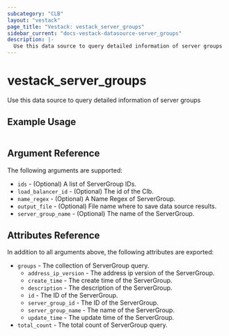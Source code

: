 ```yaml
---
subcategory: "CLB"
layout: "vestack"
page_title: "Vestack: vestack_server_groups"
sidebar_current: "docs-vestack-datasource-server_groups"
description: |-
  Use this data source to query detailed information of server groups
---
```

# vestack_server_groups
Use this data source to query detailed information of server groups
## Example Usage
```hcl

```
## Argument Reference
The following arguments are supported:
* `ids` - (Optional) A list of ServerGroup IDs.
* `load_balancer_id` - (Optional) The id of the Clb.
* `name_regex` - (Optional) A Name Regex of ServerGroup.
* `output_file` - (Optional) File name where to save data source results.
* `server_group_name` - (Optional) The name of the ServerGroup.

## Attributes Reference
In addition to all arguments above, the following attributes are exported:
* `groups` - The collection of ServerGroup query.
    * `address_ip_version` - The address ip version of the ServerGroup.
    * `create_time` - The create time of the ServerGroup.
    * `description` - The description of the ServerGroup.
    * `id` - The ID of the ServerGroup.
    * `server_group_id` - The ID of the ServerGroup.
    * `server_group_name` - The name of the ServerGroup.
    * `update_time` - The update time of the ServerGroup.
* `total_count` - The total count of ServerGroup query.


